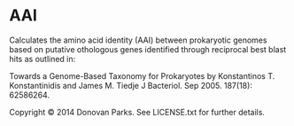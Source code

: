 AAI
==========

Calculates the amino acid identity (AAI) between prokaryotic genomes based on putative othologous genes identified through reciprocal best blast hits as outlined in:

Towards a Genome-Based Taxonomy for Prokaryotes by Konstantinos T. Konstantinidis and James M. Tiedje J Bacteriol. Sep 2005. 187(18): 62586264.

Copyright © 2014 Donovan Parks. See LICENSE.txt for further details.
